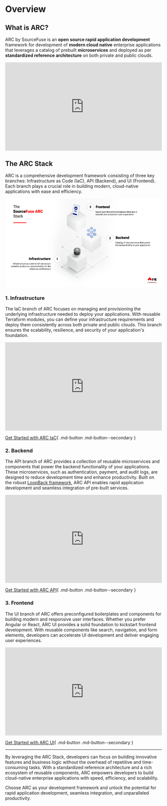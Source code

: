 # Overview

## What is ARC?

ARC by SourceFuse is an **open source rapid application development** framework for development of **modern cloud native** enterprise applications that leverages a catalog of prebuilt **microservices** and deployed as per **standardized reference architecture** on both private and public clouds.

<div style="padding-top: 56.25%; position: relative; overflow: hidden;"><iframe frameborder="0" allowfullscreen="" scrolling="no" allow="autoplay;fullscreen" src="https://onelineplayer.com/player.html?autoplay=false&autopause=false&muted=false&loop=false&url=https://github.com/shubhamp-sf/arc-docs-assets-temp-hold/raw/main/coming-soon.mp4&poster=https%3A%2F%2Fi.imgur.com%2FWRPSWs1.png&time=true&progressBar=true&overlay=true&muteButton=true&fullscreenButton=true&style=light&quality=auto&playButton=true" style="position: absolute; height: 100%; width: 100%; left: 0px; top: 0px;"></iframe></div>

## The ARC Stack

ARC is a comprehensive development framework consisting of three key branches: Infrastructure as Code (IaC), API (Backend), and UI (Frontend). Each branch plays a crucial role in building modern, cloud-native applications with ease and efficiency.

![](assets/arc_stack.png)

### 1. Infrastructure

The IaC branch of ARC focuses on managing and provisioning the underlying infrastructure needed to deploy your applications. With reusable Terraform modules, you can define your infrastructure requirements and deploy them consistently across both private and public clouds. This branch ensures the scalability, resilience, and security of your application's foundation.

<div style="padding-top: 56.25%; position: relative; overflow: hidden;"><iframe frameborder="0" allowfullscreen="" scrolling="no" allow="autoplay;fullscreen" src="https://onelineplayer.com/player.html?autoplay=false&autopause=false&muted=false&loop=false&url=https://github.com/shubhamp-sf/arc-docs-assets-temp-hold/raw/main/coming-soon.mp4&poster=https%3A%2F%2Fi.imgur.com%2FjpnqkoZ.png&time=true&progressBar=true&overlay=true&muteButton=true&fullscreenButton=true&style=light&quality=auto&playButton=true" style="position: absolute; height: 100%; width: 100%; left: 0px; top: 0px;"></iframe></div>

[Get Started with ARC IaC](/arc-iac-docs/){ .md-button .md-button--secondary }

### 2. Backend

The API branch of ARC provides a collection of reusable microservices and components that power the backend functionality of your applications. These microservices, such as authentication, payment, and audit logs, are designed to reduce development time and enhance productivity. Built on the robust [LoopBack framework](https://loopback.io/), ARC API enables rapid application development and seamless integration of pre-built services.

<div style="padding-top: 56.25%; position: relative; overflow: hidden;"><iframe frameborder="0" allowfullscreen="" scrolling="no" allow="autoplay;fullscreen" src="https://onelineplayer.com/player.html?autoplay=false&autopause=false&muted=false&loop=false&url=https://github.com/shubhamp-sf/arc-docs-assets-temp-hold/raw/main/coming-soon.mp4&poster=https%3A%2F%2Fi.imgur.com%2Fm3V36tI.png&time=true&progressBar=true&overlay=true&muteButton=true&fullscreenButton=true&style=light&quality=auto&playButton=true" style="position: absolute; height: 100%; width: 100%; left: 0px; top: 0px;"></iframe></div>

[Get Started with ARC API](/arc-api-docs/){ .md-button .md-button--secondary }

### 3. Frontend

The UI branch of ARC offers preconfigured boilerplates and components for building modern and responsive user interfaces. Whether you prefer Angular or React, ARC UI provides a solid foundation to kickstart frontend development. With reusable components like search, navigation, and form elements, developers can accelerate UI development and deliver engaging user experiences.

<div style="padding-top: 56.25%; position: relative; overflow: hidden;"><iframe frameborder="0" allowfullscreen="" scrolling="no" allow="autoplay;fullscreen" src="https://onelineplayer.com/player.html?autoplay=false&autopause=false&muted=false&loop=false&url=https://github.com/shubhamp-sf/arc-docs-assets-temp-hold/raw/main/coming-soon.mp4&poster=https%3A%2F%2Fi.imgur.com%2FQaufi9U.png&time=true&progressBar=true&overlay=true&muteButton=true&fullscreenButton=true&style=light&quality=auto&playButton=true" style="position: absolute; height: 100%; width: 100%; left: 0px; top: 0px;"></iframe></div>

[Get Started with ARC UI](/arc-ui-docs/arc-react/){ .md-button .md-button--secondary }

---

By leveraging the ARC Stack, developers can focus on building innovative features and business logic without the overhead of repetitive and time-consuming tasks. With a standardized reference architecture and a rich ecosystem of reusable components, ARC empowers developers to build cloud-native enterprise applications with speed, efficiency, and scalability.

Choose ARC as your development framework and unlock the potential for rapid application development, seamless integration, and unparalleled productivity.

